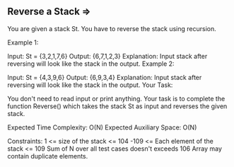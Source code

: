 Reverse a Stack  =>
---------------


You are given a stack St. You have to reverse the stack using recursion.

Example 1:

Input:
St = {3,2,1,7,6}
Output:
{6,7,1,2,3}
Explanation:
Input stack after reversing will look like the stack in the output.
Example 2:

Input:
St = {4,3,9,6}
Output:
{6,9,3,4}
Explanation:
Input stack after reversing will look like the stack in the output.
Your Task:

You don't need to read input or print anything. Your task is to complete the function Reverse() which takes the stack St as input and reverses the given stack.

Expected Time Complexity: O(N)
Expected Auxiliary Space: O(N)

Constraints:
1 <= size of the stack <= 104
-109 <= Each element of the stack <= 109
Sum of N over all test cases doesn't exceeds 106
Array may contain duplicate elements. 


